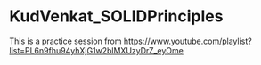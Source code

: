 # KudVenkat_SOLIDPrinciples
This is a practice session from https://www.youtube.com/playlist?list=PL6n9fhu94yhXjG1w2blMXUzyDrZ_eyOme
